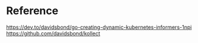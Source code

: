 #

# Reference

https://dev.to/davidsbond/go-creating-dynamic-kubernetes-informers-1npi
https://github.com/davidsbond/kollect